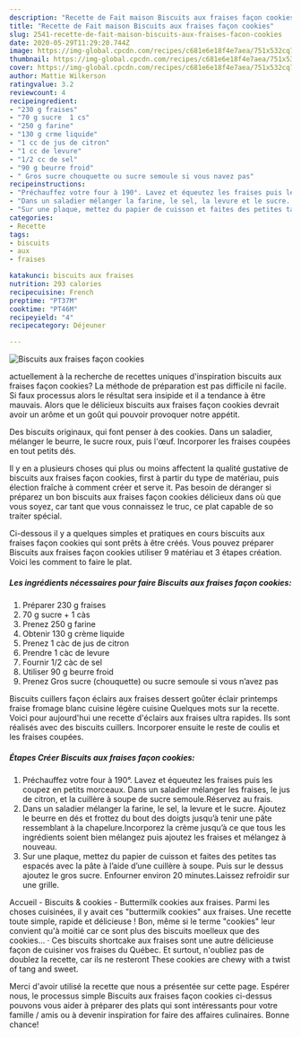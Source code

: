 ```yaml
---
description: "Recette de Fait maison Biscuits aux fraises façon cookies"
title: "Recette de Fait maison Biscuits aux fraises façon cookies"
slug: 2541-recette-de-fait-maison-biscuits-aux-fraises-facon-cookies
date: 2020-05-29T11:29:20.744Z
image: https://img-global.cpcdn.com/recipes/c681e6e18f4e7aea/751x532cq70/biscuits-aux-fraises-facon-cookies-photo-principale-de-la-recette.jpg
thumbnail: https://img-global.cpcdn.com/recipes/c681e6e18f4e7aea/751x532cq70/biscuits-aux-fraises-facon-cookies-photo-principale-de-la-recette.jpg
cover: https://img-global.cpcdn.com/recipes/c681e6e18f4e7aea/751x532cq70/biscuits-aux-fraises-facon-cookies-photo-principale-de-la-recette.jpg
author: Mattie Wilkerson
ratingvalue: 3.2
reviewcount: 4
recipeingredient:
- "230 g fraises"
- "70 g sucre  1 cs"
- "250 g farine"
- "130 g crme liquide"
- "1 cc de jus de citron"
- "1 cc de levure"
- "1/2 cc de sel"
- "90 g beurre froid"
- " Gros sucre chouquette ou sucre semoule si vous navez pas"
recipeinstructions:
- "Préchauffez votre four à 190°. Lavez et équeutez les fraises puis les coupez en petits morceaux. Dans un saladier mélanger les fraises, le jus de citron, et la cuillère à soupe de sucre semoule.Réservez au frais."
- "Dans un saladier mélanger la farine, le sel, la levure et le sucre. Ajoutez le beurre en dés et frottez du bout des doigts jusqu’à tenir une pâte ressemblant à la chapelure.Incorporez la crème jusqu’à ce que tous les ingrédients soient bien mélangez puis ajoutez les fraises et mélangez à nouveau."
- "Sur une plaque, mettez du papier de cuisson et faites des petites tas espacés avec la pâte à l’aide d’une cuillère à soupe. Puis sur le dessus ajoutez le gros sucre. Enfourner environ 20 minutes.Laissez refroidir sur une grille."
categories:
- Recette
tags:
- biscuits
- aux
- fraises

katakunci: biscuits aux fraises 
nutrition: 293 calories
recipecuisine: French
preptime: "PT37M"
cooktime: "PT46M"
recipeyield: "4"
recipecategory: Déjeuner

---
```



![Biscuits aux fraises façon cookies](https://img-global.cpcdn.com/recipes/c681e6e18f4e7aea/751x532cq70/biscuits-aux-fraises-facon-cookies-photo-principale-de-la-recette.jpg)

actuellement à la recherche de recettes uniques d'inspiration biscuits aux fraises façon cookies? La méthode de préparation est pas difficile ni facile. Si faux processus alors le résultat sera insipide et il a tendance à être mauvais. Alors que le délicieux biscuits aux fraises façon cookies devrait avoir un arôme et un goût qui pouvoir provoquer notre appétit.

Des biscuits originaux, qui font penser à des cookies. Dans un saladier, mélanger le beurre, le sucre roux, puis l&#39;œuf. Incorporer les fraises coupées en tout petits dés.

Il y en a plusieurs choses qui plus ou moins affectent la qualité gustative de biscuits aux fraises façon cookies, first à partir du type de matériau, puis élection fraîche à comment créer et serve it. Pas besoin de déranger si préparez un bon biscuits aux fraises façon cookies délicieux dans où que vous soyez, car tant que vous connaissez le truc, ce plat capable de so traiter spécial.


Ci-dessous il y a quelques simples et pratiques en cours biscuits aux fraises façon cookies qui sont prêts à être créés. Vous pouvez préparer Biscuits aux fraises façon cookies utiliser 9 matériau et 3 étapes création. Voici les comment to faire le plat.

<!--inarticleads1-->

##### Les ingrédients nécessaires pour faire Biscuits aux fraises façon cookies:

1. Préparer 230 g fraises
1.  70 g sucre + 1 càs
1. Prenez 250 g farine
1. Obtenir 130 g crème liquide
1. Prenez 1 càc de jus de citron
1. Prendre 1 càc de levure
1. Fournir 1/2 càc de sel
1. Utiliser 90 g beurre froid
1. Prenez  Gros sucre (chouquette) ou sucre semoule si vous n’avez pas


Biscuits cuillers façon éclairs aux fraises dessert goûter éclair printemps fraise fromage blanc cuisine légère cuisine Quelques mots sur la recette. Voici pour aujourd&#39;hui une recette d&#39;éclairs aux fraises ultra rapides. Ils sont réalisés avec des biscuits cuillers. Incorporer ensuite le reste de coulis et les fraises coupées. 

<!--inarticleads2-->

##### Étapes Créer Biscuits aux fraises façon cookies:

1. Préchauffez votre four à 190°. Lavez et équeutez les fraises puis les coupez en petits morceaux. Dans un saladier mélanger les fraises, le jus de citron, et la cuillère à soupe de sucre semoule.Réservez au frais.
1. Dans un saladier mélanger la farine, le sel, la levure et le sucre. Ajoutez le beurre en dés et frottez du bout des doigts jusqu’à tenir une pâte ressemblant à la chapelure.Incorporez la crème jusqu’à ce que tous les ingrédients soient bien mélangez puis ajoutez les fraises et mélangez à nouveau.
1. Sur une plaque, mettez du papier de cuisson et faites des petites tas espacés avec la pâte à l’aide d’une cuillère à soupe. Puis sur le dessus ajoutez le gros sucre. Enfourner environ 20 minutes.Laissez refroidir sur une grille.


Accueil - Biscuits &amp; cookies - Buttermilk cookies aux fraises. Parmi les choses cuisinées, il y avait ces &#34;buttermilk cookies&#34; aux fraises. Une recette toute simple, rapide et délicieuse ! Bon, même si le terme &#34;cookies&#34; leur convient qu&#39;à moitié car ce sont plus des biscuits moelleux que des cookies… · Ces biscuits shortcake aux fraises sont une autre délicieuse façon de cuisiner vos fraises du Québec. Et surtout, n&#39;oubliez pas de doublez la recette, car ils ne resteront These cookies are chewy with a twist of tang and sweet. 


Merci d'avoir utilisé la recette que nous a présentée sur cette page. Espérer nous, le processus simple Biscuits aux fraises façon cookies ci-dessus pouvons vous aider à préparer des plats qui sont intéressants pour votre famille / amis ou à devenir inspiration for faire des affaires culinaires. Bonne chance!
